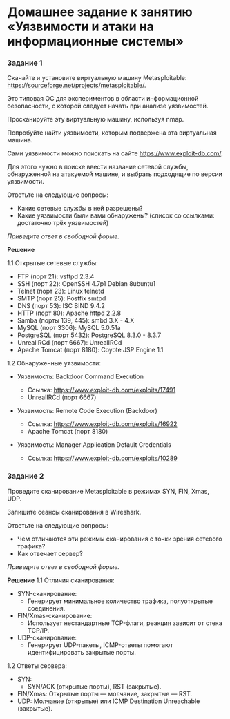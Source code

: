 # Домашнее задание к занятию «Уязвимости и атаки на информационные системы»

### Задание 1
Скачайте и установите виртуальную машину Metasploitable: https://sourceforge.net/projects/metasploitable/.

Это типовая ОС для экспериментов в области информационной безопасности, с которой следует начать при анализе уязвимостей.

Просканируйте эту виртуальную машину, используя nmap.

Попробуйте найти уязвимости, которым подвержена эта виртуальная машина.

Сами уязвимости можно поискать на сайте https://www.exploit-db.com/.

Для этого нужно в поиске ввести название сетевой службы, обнаруженной на атакуемой машине, и выбрать подходящие по версии уязвимости.

Ответьте на следующие вопросы:

* Какие сетевые службы в ней разрешены?
* Какие уязвимости были вами обнаружены? (список со ссылками: достаточно трёх уязвимостей)

*Приведите ответ в свободной форме.*

**Решение**

1.1 Открытые сетевые службы:
* FTP (порт 21): vsftpd 2.3.4
* SSH (порт 22): OpenSSH 4.7p1 Debian 8ubuntu1
* Telnet (порт 23): Linux telnetd
* SMTP (порт 25): Postfix smtpd
* DNS (порт 53): ISC BIND 9.4.2
* HTTP (порт 80): Apache httpd 2.2.8
* Samba (порты 139, 445): smbd 3.X - 4.X
* MySQL (порт 3306): MySQL 5.0.51a
* PostgreSQL (порт 5432): PostgreSQL 8.3.0 - 8.3.7
* UnrealIRCd (порт 6667): UnrealIRCd
* Apache Tomcat (порт 8180): Coyote JSP Engine 1.1

1.2 Обнаруженные уязвимости:

* Уязвимость: Backdoor Command Execution
  * Ссылка: https://www.exploit-db.com/exploits/17491
  * UnrealIRCd (порт 6667)

* Уязвимость: Remote Code Execution (Backdoor)
  * Ссылка: https://www.exploit-db.com/exploits/16922
  * Apache Tomcat (порт 8180)

* Уязвимость: Manager Application Default Credentials
  * Ссылка: https://www.exploit-db.com/exploits/10289





### Задание 2

Проведите сканирование Metasploitable в режимах SYN, FIN, Xmas, UDP.

Запишите сеансы сканирования в Wireshark.

Ответьте на следующие вопросы:

* Чем отличаются эти режимы сканирования с точки зрения сетевого трафика?
* Как отвечает сервер?

*Приведите ответ в свободной форме.*

**Решение**
1.1 Отличия сканирования:
* SYN-сканирование:
  * Генерирует минимальное количество трафика, полуоткрытые соединения.
* FIN/Xmas-сканирование:
  * Использует нестандартные TCP-флаги, реакция зависит от стека TCP/IP.
* UDP-сканирование:
  * Генерирует UDP-пакеты, ICMP-ответы помогают идентифицировать закрытые порты.

1.2 Ответы сервера:
* SYN:
  * SYN/ACK (открытые порты), RST (закрытые).
* FIN/Xmas: Открытые порты — молчание, закрытые — RST.
* UDP: Молчание (открытые) или ICMP Destination Unreachable (закрытые).
